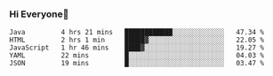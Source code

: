 ### Hi Everyone👋
<!--START_SECTION:waka-->
```text
Java         4 hrs 21 mins   ████████████░░░░░░░░░░░░░   47.34 % 
HTML         2 hrs 1 min     █████▓░░░░░░░░░░░░░░░░░░░   22.05 % 
JavaScript   1 hr 46 mins    ████▓░░░░░░░░░░░░░░░░░░░░   19.27 % 
YAML         22 mins         █░░░░░░░░░░░░░░░░░░░░░░░░   04.03 % 
JSON         19 mins         █░░░░░░░░░░░░░░░░░░░░░░░░   03.47 % 
```
<!--END_SECTION:waka-->


<!--
**YeonSeong-Lee/YeonSeong-Lee** is a ✨ _special_ ✨ repository because its `README.md` (this file) appears on your GitHub profile.

Here are some ideas to get you started:

- 🔭 I’m currently working on ...
- 🌱 I’m currently learning ...
- 👯 I’m looking to collaborate on ...
- 🤔 I’m looking for help with ...
- 💬 Ask me about ...
- 📫 How to reach me: ...
- 😄 Pronouns: ...
- ⚡ Fun fact: ...
-->
